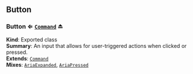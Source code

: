 
<base href="//D:/Personal/autotility/docs/">
<link rel="stylesheet" href="./dist/style.css" />
<a name="module_Button"></a>

## Button
<a name="exp_module_Button--Button"></a>

### Button ⇐ [<code>Command</code>](#Command) ⏏
**Kind**: Exported class  
**Summary**: An input that allows for user-triggered actions when clicked or pressed.  
**Extends**: [<code>Command</code>](#Command)  
**Mixes**: [<code>AriaExpanded</code>](#AriaExpanded), [<code>AriaPressed</code>](#AriaPressed)  

<script src="./dist/bundle.js" /></script>
		